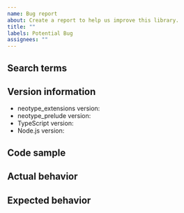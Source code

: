 ```yaml
---
name: Bug report
about: Create a report to help us improve this library.
title: ""
labels: Potential Bug
assignees: ""
---
```


## Search terms

<!-- What did you search for when trying to find an existing bug report? -->

## Version information

-   neotype_extensions version:
-   neotype_prelude version:
-   TypeScript version:
-   Node.js version:

## Code sample

<!-- Include a concise code sample that demonstrates the bug. -->

## Actual behavior

<!-- What happened, and why do you think it was wrong? -->

## Expected behavior

<!-- How do you expect the code to actually behave, and why? -->
